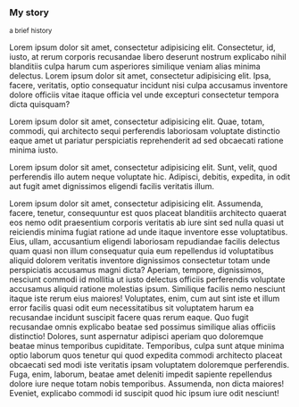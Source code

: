 <hgroup class="profile-header">
  <div class="profile-header__inner">
    <h3 class="profile-title">My story</h3>
    <small class="profile-title__desc">a brief history</small>
  </div>
</hgroup>

Lorem ipsum dolor sit amet, consectetur adipisicing elit. Consectetur, id, iusto, at rerum corporis recusandae libero deserunt nostrum explicabo nihil blanditiis culpa harum cum asperiores similique veniam alias minima delectus. Lorem ipsum dolor sit amet, consectetur adipisicing elit. Ipsa, facere, veritatis, optio consequatur incidunt nisi culpa accusamus inventore dolore officiis vitae itaque officia vel unde excepturi consectetur tempora dicta quisquam?

Lorem ipsum dolor sit amet, consectetur adipisicing elit. Quae, totam, commodi, qui architecto sequi perferendis laboriosam voluptate distinctio eaque amet ut pariatur perspiciatis reprehenderit ad sed obcaecati ratione minima iusto.

Lorem ipsum dolor sit amet, consectetur adipisicing elit. Sunt, velit, quod perferendis illo autem neque voluptate hic. Adipisci, debitis, expedita, in odit aut fugit amet dignissimos eligendi facilis veritatis illum.

Lorem ipsum dolor sit amet, consectetur adipisicing elit. Assumenda, facere, tenetur, consequuntur est quos placeat blanditiis architecto quaerat eos nemo odit praesentium corporis veritatis ab iure sint sed nulla quasi ut reiciendis minima fugiat ratione ad unde itaque inventore esse voluptatibus. Eius, ullam, accusantium eligendi laboriosam repudiandae facilis delectus quam quasi non illum consequatur quia eum repellendus id voluptatibus aliquid dolorem veritatis inventore dignissimos consectetur totam unde perspiciatis accusamus magni dicta? Aperiam, tempore, dignissimos, nesciunt commodi id mollitia ut iusto delectus officiis perferendis voluptate accusamus aliquid ratione molestias ipsum. Similique facilis nemo nesciunt itaque iste rerum eius maiores! Voluptates, enim, cum aut sint iste et illum error facilis quasi odit eum necessitatibus sit voluptatem harum ea recusandae incidunt suscipit facere quas rerum eaque. Quo fugit recusandae omnis explicabo beatae sed possimus similique alias officiis distinctio! Dolores, sunt aspernatur adipisci aperiam quo doloremque beatae minus temporibus cupiditate. Temporibus, culpa sunt atque minima optio laborum quos tenetur qui quod expedita commodi architecto placeat obcaecati sed modi iste veritatis ipsam voluptatem doloremque perferendis. Fuga, enim, laborum, beatae amet deleniti impedit sapiente repellendus dolore iure neque totam nobis temporibus. Assumenda, non dicta maiores! Eveniet, explicabo commodi id suscipit quod hic ipsum iure odit nesciunt!
